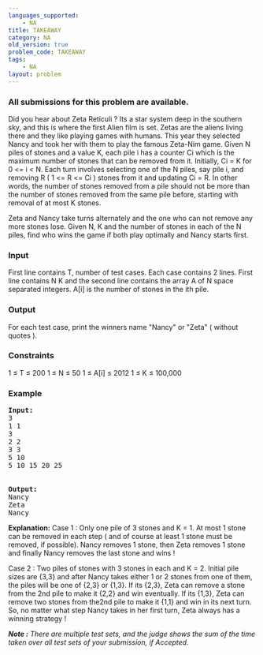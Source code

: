 ```yaml
---
languages_supported:
    - NA
title: TAKEAWAY
category: NA
old_version: true
problem_code: TAKEAWAY
tags:
    - NA
layout: problem
---
```

###  All submissions for this problem are available. 

Did you hear about Zeta Reticuli ? Its a star system deep in the southern sky, and this is where the first Alien film is set. Zetas are the aliens living there and they like playing games with humans. This year they selected Nancy and took her with them to play the famous Zeta-Nim game. Given N piles of stones and a value K, each pile i has a counter Ci which is the maximum number of stones that can be removed from it. Initially, Ci = K for 0 <= i < N. Each turn involves selecting one of the N piles, say pile i, and removing R ( 1 <= R <= Ci ) stones from it and updating Ci = R. In other words, the number of stones removed from a pile should not be more than the number of stones removed from the same pile before, starting with removal of at most K stones.

Zeta and Nancy take turns alternately and the one who can not remove any more stones lose. Given N, K and the number of stones in each of the N piles, find who wins the game if both play optimally and Nancy starts first.

### Input

First line contains T, number of test cases. Each case contains 2 lines. First line contains N K and the second line contains the array A of N space separated integers. A\[i\] is the number of stones in the ith pile.

### Output

For each test case, print the winners name "Nancy" or "Zeta" ( without quotes ).

### Constraints

1 ≤ T ≤ 200
1 ≤ N ≤ 50
1 ≤ A\[i\] ≤ 2012
1 ≤ K ≤ 100,000

### Example

<pre>
<b>Input:</b>
3
1 1
3
2 2
3 3
5 10
5 10 15 20 25


<b>Output:</b>
Nancy
Zeta
Nancy
</pre>
**Explanation:**
Case 1 : Only one pile of 3 stones and K = 1. At most 1 stone can be removed in each step ( and of course at least 1 stone must be removed, if possible). Nancy removes 1 stone, then Zeta removes 1 stone and finally Nancy removes the last stone and wins !

Case 2 : Two piles of stones with 3 stones in each and K = 2. Initial pile sizes are {3,3} and after Nancy takes either 1 or 2 stones from one of them, the piles will be one of {2,3} or {1,3}. If its {2,3}, Zeta can remove a stone from the 2nd pile to make it {2,2} and win eventually. If its {1,3}, Zeta can remove two stones from the2nd pile to make it {1,1} and win in its next turn. So, no matter what step Nancy takes in her first turn, Zeta always has a winning strategy !

_**Note :** There are multiple test sets, and the judge shows the sum of the time taken over all test sets of your submission, if Accepted._
